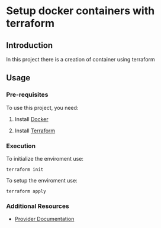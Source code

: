 # Setup docker containers with terraform

## Introduction

In this project there is a creation of container using terraform

## Usage

### Pre-requisites

To use this project, you need:

1. Install [Docker](https://docs.docker.com/engine/install/)

2. Install [Terraform](https://developer.hashicorp.com/terraform/install?product_intent=terraform)

### Execution

To initialize the enviroment use:

`terraform init`

To setup the enviroment use:

`terraform apply`


### Additional Resources

* [Provider Documentation](https://github.com/kreuzwerker/terraform-provider-docker)


